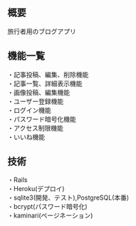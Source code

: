 概要
--------------------------------------------------------------------------
旅行者用のブログアプリ

機能一覧
--------------------------------------------------------------------------
・記事投稿、編集、削除機能  
・記事一覧、詳細表示機能  
・画像投稿、編集機能  
・ユーザー登録機能  
・ログイン機能  
・パスワード暗号化機能  
・アクセス制限機能  
・いいね機能  

技術
--------------------------------------------------------------------------
・Rails  
・Heroku(デプロイ)    
・sqlite3(開発、テスト),PostgreSQL(本番)  
・bcrypt(パスワード暗号化)  
・kaminari(ページネーション)  
